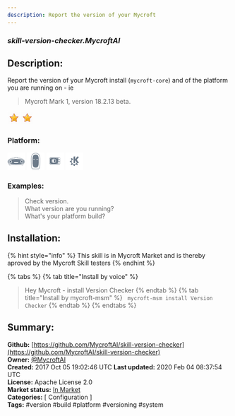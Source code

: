 ```yaml
---
description: Report the version of your Mycroft
---
```


### _skill-version-checker.MycroftAI_  
## Description:  
Report the version of your Mycroft install (`mycroft-core`) and of the platform you are running on - ie
> Mycroft Mark 1, version 18.2.13 beta.  
  
![](../.gitbook/assets/star.png)![](../.gitbook/assets/star.png)  
  
### Platform:  
 ![Mark I](../.gitbook/assets/mark-1-icon.png)  ![Mark II](../.gitbook/assets/mark-2-icon.png)  ![Picroft](../.gitbook/assets/picroft-icon.png)  ![plasmoid](../.gitbook/assets/kde.png)   
### Examples:  
> Check version.  
> What version are you running?  
> What's your platform build?  
  
## Installation:  
{% hint style="info" %}
This skill is in Mycroft Market and is thereby aproved by the Mycroft Skill testers
{% endhint %}
    
{% tabs %}
{% tab title="Install by voice" %}
> Hey Mycroft - install Version Checker
{% endtab %}
  {% tab title="Install by mycroft-msm" %}
``` mycroft-msm install Version Checker```
{% endtab %}
  {% endtabs %}
    
## Summary:  
**Github:** [https://github.com/MycroftAI/skill-version-checker](https://github.com/MycroftAI/skill-version-checker)  
**Owner:** [@MycroftAI](https://github.com/MycroftAI)  
**Created:** 2017 Oct 05 19:02:46 UTC  **Last updated:** 2020 Feb 04 08:37:54 UTC  
**License:** Apache License 2.0  
**Market status:** [In Market](https://market.mycroft.ai/skill/mycroft-version-checker)  
**Categories:** [ Configuration ]   
**Tags:** \#version \#build \#platform \#versioning \#system   
